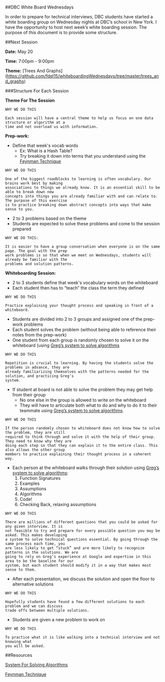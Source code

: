 ##DBC White Board Wednesdays




In order to prepare for technical interviews, DBC students have started a white boarding group on Wednesday nights at DBC’s school in New York. I have the opportunity to host next week’s white boarding session. The purpose of this document is to provide some structure.

##Next Session

**Date:** May 20

**Time:** 7:00pm - 9:00pm

**Theme:** [Trees And Graphs] (https://github.com/fdel15/whiteboardingWednesdays/tree/master/trees_and_graphs)


###Structure For Each Session

**Theme For The Session**

```
WHY WE DO THIS

Each session will have a central theme to help us focus on one data structure or algorithm at a
time and not overload us with information.

```

**Prep-work:**
  - Define that week's vocab words
    - Ex: What is a Hash Table?
    - Try breaking it down into terms that you understand using the [Feynman Technique](https://github.com/fdel15/whiteboardingWednesdays/blob/master/feyman_technique.md)

```
WHY WE DO THIS

One of the biggest roadblocks to learning is often vocabulary. Our brains work best by making
associations to things we already know. It is an essential skill to be able to break down new
concepts into things you are already familiar with and can relate to. The purpose of this exercise
is to practice breaking down abstract concepts into ways that make sense to you.

```

* 2 to 3 problems based on the theme
* Students are expected to solve these problems and come to the session prepared

```
WHY WE DO THIS:

It is easier to have a group conversation when everyone is on the same page. The goal with the prep
work problems is so that when we meet on Wednesdays, students will already be familiar with the
problems and solution patterns.

```

**Whiteboarding Session:**

* 2 to 3 students define that week's vocabulary words on the whiteboard
* Each student then has to “teach” the class the term they defined

```
WHY WE DO THIS

Practice explaining your thought process and speaking in front of a whiteboard.

```

* Students are divided into 2 to 3 groups and assigned one of the prep-work problems
* Each student solves the problem (without being able to reference their notes from the prep-work)
* One student from each group is randomly chosen to solve it on the whiteboard (using [Greg’s system to solve algorithms](https://github.com/fdel15/whiteboardingWednesdays/blob/master/algorithm_system.md)

```
WHY WE DO THIS

Repetition is crucial to learning. By having the students solve the problems in advance, they are
already familiarizing themselves with the patterns needed for the solution, and practicing Greg’s
system.

```

* If student at board is not able to solve the problem they may get help from their group
	* No one else in the group is allowed to write on the whiteboard
	* They will have to articulate both what to do and why to do it to their teammate using [Greg’s system to solve algorithms](https://github.com/fdel15/whiteboardingWednesdays/blob/master/algorithm_system.md).

```
WHY WE DO THIS

If the person randomly chosen to whiteboard does not know how to solve the problem, they are still
required to think through and solve it with the help of their group. They need to know why they are
doing each step so that they can explain it to the entire class. This also allows the other group
members to practice explaining their thought process in a coherent way.

```

* Each person at the whiteboard walks through their solution using [Greg’s system to solve algorithms](https://github.com/fdel15/whiteboardingWednesdays/blob/master/algorithm_system.md):
	1. Function Signatures
	2. Examples
	3. Assumptions
	4. Algorithms
	5. Code!
	6. Checking Back, relaxing assumptions

```
WHY WE DO THIS

There are millions of different questions that you could be asked for any given interview. It is
not feasible to try and prepare for every possible question you may be asked. This makes developing
a system to solve technical questions essential. By going through the same process each time, you
are less likely to get “stuck” and are more likely to recognize patterns in the solutions. We are
going to rely on Greg’s experience at Google and expertise in this area to be the baseline for our
system, but each student should modify it in a way that makes most sense to them.

```

* After each presentation, we discuss the solution and open the floor to alternative solutions

```
WHY WE DO THIS

Hopefully students have found a few different solutions to each problem and we can discuss
trade offs between multiple solutions.

```

* Students are given a new problem to work on

```
WHY WE DO THIS

To practice what it is like walking into a technical interview and not knowing what
you will be asked.

```

##Resources

[System For Solving Algorithms](https://github.com/fdel15/whiteboardingWednesdays/blob/master/algorithm_system.md)

[Feynman Technique](https://github.com/fdel15/whiteboardingWednesdays/blob/master/feyman_technique.md)

